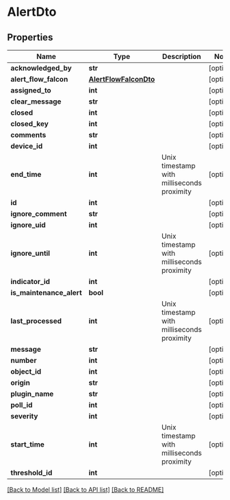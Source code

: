 # AlertDto

## Properties
Name | Type | Description | Notes
------------ | ------------- | ------------- | -------------
**acknowledged_by** | **str** |  | [optional] 
**alert_flow_falcon** | [**AlertFlowFalconDto**](AlertFlowFalconDto.md) |  | [optional] 
**assigned_to** | **int** |  | [optional] 
**clear_message** | **str** |  | [optional] 
**closed** | **int** |  | [optional] 
**closed_key** | **int** |  | [optional] 
**comments** | **str** |  | [optional] 
**device_id** | **int** |  | [optional] 
**end_time** | **int** | Unix timestamp with milliseconds proximity | [optional] 
**id** | **int** |  | [optional] 
**ignore_comment** | **str** |  | [optional] 
**ignore_uid** | **int** |  | [optional] 
**ignore_until** | **int** | Unix timestamp with milliseconds proximity | [optional] 
**indicator_id** | **int** |  | [optional] 
**is_maintenance_alert** | **bool** |  | [optional] 
**last_processed** | **int** | Unix timestamp with milliseconds proximity | [optional] 
**message** | **str** |  | [optional] 
**number** | **int** |  | [optional] 
**object_id** | **int** |  | [optional] 
**origin** | **str** |  | [optional] 
**plugin_name** | **str** |  | [optional] 
**poll_id** | **int** |  | [optional] 
**severity** | **int** |  | [optional] 
**start_time** | **int** | Unix timestamp with milliseconds proximity | [optional] 
**threshold_id** | **int** |  | [optional] 

[[Back to Model list]](../README.md#documentation-for-models) [[Back to API list]](../README.md#documentation-for-api-endpoints) [[Back to README]](../README.md)


